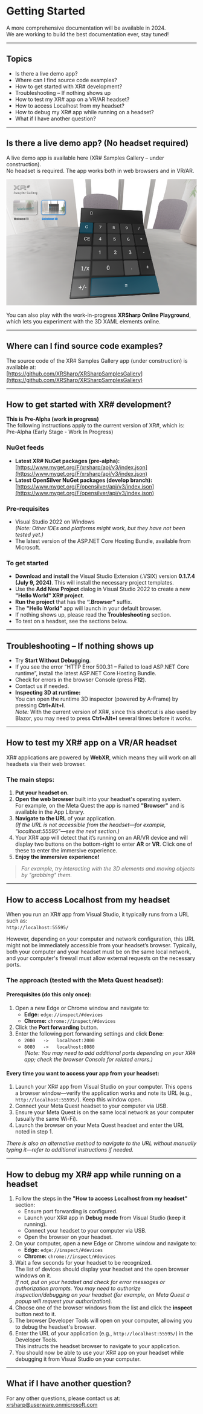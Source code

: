 # Getting Started

A more comprehensive documentation will be available in 2024.  
We are working to build the best documentation ever, stay tuned!

---

## Topics

- Is there a live demo app?
- Where can I find source code examples?
- How to get started with XR# development?
- Troubleshooting – If nothing shows up
- How to test my XR# app on a VR/AR headset?
- How to access Localhost from my headset?
- How to debug my XR# app while running on a headset?
- What if I have another question?

---

## Is there a live demo app? (No headset required)

A live demo app is available here (XR# Samples Gallery – under construction).  
No headset is required. The app works both in web browsers and in VR/AR.

![image](https://raw.githubusercontent.com/UserwareDocumentation/userware-docs/main/images/ce0139dc9b004c85962718160c5b8997.png)

You can also play with the work-in-progress **XRSharp Online Playground**, which lets you experiment with the 3D XAML elements online.

---

## Where can I find source code examples?

The source code of the XR# Samples Gallery app (under construction) is available at:  
[https://github.com/XRSharp/XRSharpSamplesGallery](https://github.com/XRSharp/XRSharpSamplesGallery)

---

## How to get started with XR# development?

**This is Pre-Alpha (work in progress)**  
The following instructions apply to the current version of XR#, which is: Pre-Alpha (Early Stage - Work In Progress)

### NuGet feeds

- **Latest XR# NuGet packages (pre-alpha):**  
  [https://www.myget.org/F/xrsharp/api/v3/index.json](https://www.myget.org/F/xrsharp/api/v3/index.json)
- **Latest OpenSilver NuGet packages (develop branch):**  
  [https://www.myget.org/F/opensilver/api/v3/index.json](https://www.myget.org/F/opensilver/api/v3/index.json)

### Pre-requisites

- Visual Studio 2022 on Windows  
  *(Note: Other IDEs and platforms might work, but they have not been tested yet.)*
- The latest version of the ASP.NET Core Hosting Bundle, available from Microsoft.

### To get started

- **Download and install** the Visual Studio Extension (.VSIX) version **0.1.7.4 (July 9, 2024)**. This will install the necessary project templates.
- Use the **Add New Project** dialog in Visual Studio 2022 to create a new **"Hello World" XR# project**.
- **Run the project** that has the **“.Browser”** suffix.
- The **"Hello World"** app will launch in your default browser.
- If nothing shows up, please read the **Troubleshooting** section.
- To test on a headset, see the sections below.

---

## Troubleshooting – If nothing shows up

- Try **Start Without Debugging**.
- If you see the error “HTTP Error 500.31 – Failed to load ASP.NET Core runtime”, install the latest ASP.NET Core Hosting Bundle.
- Check for errors in the browser Console (press **F12**).
- Contact us if needed.
- **Inspecting 3D at runtime:**  
  You can open the runtime 3D inspector (powered by A-Frame) by pressing **Ctrl+Alt+I**.  
  *Note:* With the current version of XR#, since this shortcut is also used by Blazor, you may need to press **Ctrl+Alt+I** several times before it works.

---

## How to test my XR# app on a VR/AR headset

XR# applications are powered by **WebXR**, which means they will work on all headsets via their web browser.

### The main steps:

1. **Put your headset on.**
2. **Open the web browser** built into your headset's operating system.  
   For example, on the Meta Quest the app is named **"Browser"** and is available in the App Library.
3. **Navigate to the URL** of your application.  
   *(If the URL is not accessible from the headset—for example, “localhost:55595”—see the next section.)*
4. Your XR# app will detect that it’s running on an AR/VR device and will display two buttons on the bottom-right to enter **AR** or **VR**. Click one of these to enter the immersive experience.
5. **Enjoy the immersive experience!**

> *For example, try interacting with the 3D elements and moving objects by "grabbing" them.*

---

## How to access Localhost from my headset

When you run an XR# app from Visual Studio, it typically runs from a URL such as:  
`http://localhost:55595/`

However, depending on your computer and network configuration, this URL might not be immediately accessible from your headset’s browser. Typically, both your computer and your headset must be on the same local network, and your computer's firewall must allow external requests on the necessary ports.

### The approach (tested with the Meta Quest headset):

#### Prerequisites (do this only once):

1. Open a new Edge or Chrome window and navigate to:
   - **Edge:** `edge://inspect/#devices`
   - **Chrome:** `chrome://inspect/#devices`
2. Click the **Port forwarding** button.
3. Enter the following port forwarding settings and click **Done**:
   - `2000   ->   localhost:2000`
   - `8080   ->   localhost:8080`  
     *(Note: You may need to add additional ports depending on your XR# app; check the browser Console for related errors.)*

#### Every time you want to access your app from your headset:

1. Launch your XR# app from Visual Studio on your computer. This opens a browser window—verify the application works and note its URL (e.g., `http://localhost:55595/`). Keep this window open.
2. Connect your Meta Quest headset to your computer via USB.
3. Ensure your Meta Quest is on the same local network as your computer (usually the same Wi-Fi).
4. Launch the browser on your Meta Quest headset and enter the URL noted in step 1.

*There is also an alternative method to navigate to the URL without manually typing it—refer to additional instructions if needed.*

---

## How to debug my XR# app while running on a headset

1. Follow the steps in the **"How to access Localhost from my headset"** section:
   - Ensure port forwarding is configured.
   - Launch your XR# app in **Debug mode** from Visual Studio (keep it running).
   - Connect your headset to your computer via USB.
   - Open the browser on your headset.
2. On your computer, open a new Edge or Chrome window and navigate to:
   - **Edge:** `edge://inspect/#devices`
   - **Chrome:** `chrome://inspect/#devices`
3. Wait a few seconds for your headset to be recognized.  
   The list of devices should display your headset and the open browser windows on it.  
   *If not, put on your headset and check for error messages or authorization prompts. You may need to authorize inspection/debugging on your headset (for example, on Meta Quest a popup will request your authorization).*
4. Choose one of the browser windows from the list and click the **inspect** button next to it.
5. The browser Developer Tools will open on your computer, allowing you to debug the headset's browser.
6. Enter the URL of your application (e.g., `http://localhost:55595/`) in the Developer Tools.  
   This instructs the headset browser to navigate to your application.
7. You should now be able to use your XR# app on your headset while debugging it from Visual Studio on your computer.

---

## What if I have another question?

For any other questions, please contact us at:  
[xrsharp@userware.onmicrosoft.com](mailto:xrsharp@userware.onmicrosoft.com)
```